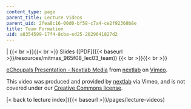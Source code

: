 ```yaml
---
content_type: page
parent_title: Lecture Videos
parent_uid: 2fea8c16-00d0-bf58-c7a4-ce2f92360b8e
title: Team Formation
uid: a8354599-17f4-8cba-ed25-2029641827d2
---
```


|  {{< br >}}{{< br >}} Slides ([PDF]({{< baseurl >}}/resources/mitmas_965f08_lec03_team)) {{< br >}}{{< br >}}  

[eChoupals Presentation - Nextlab Media](https://vimeo.com/5337368) from [nextlab](https://vimeo.com/5337368) on [Vimeo](https://vimeo.com).

This video was produced and provided by [nextlab](http://vimeo.com/nextlab) via Vimeo, and is not covered under our [Creative Commons license](/terms/#cc).

[< back to lecture index]({{< baseurl >}}/pages/lecture-videos)